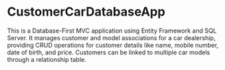 # CustomerCarDatabaseApp
This is a Database-First MVC application using Entity Framework and SQL Server. It manages customer and model associations for a car dealership, providing CRUD operations for customer details like name, mobile number, date of birth, and price. Customers can be linked to multiple car models through a relationship table.
